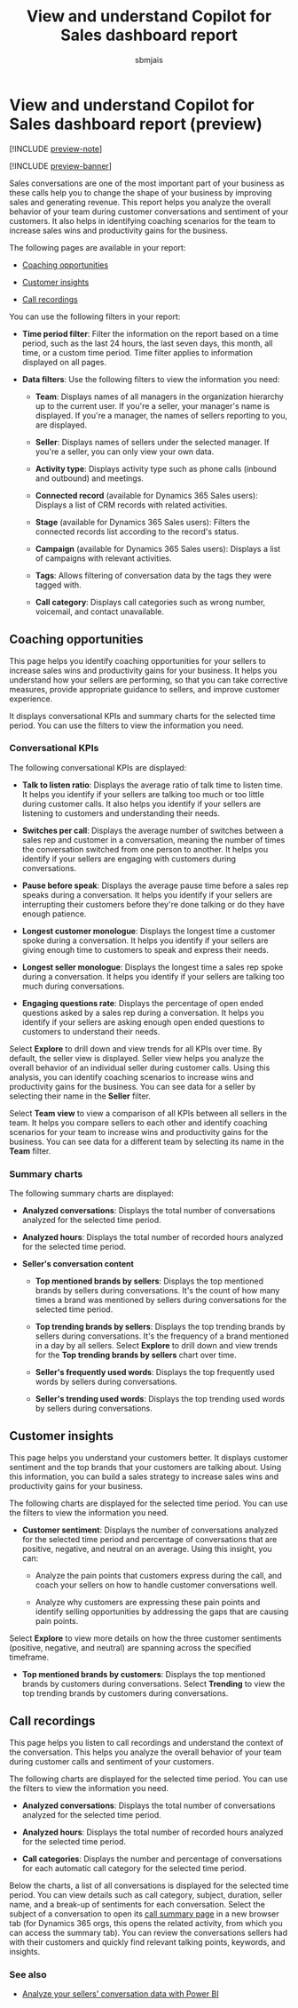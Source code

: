 ﻿---
title: View and understand Copilot for Sales dashboard report
description: Learn how to identify coaching opportunities and increase sales wins and productivity gains for your business using the Copilot for Sales dashboard report.
ms.date: 02/06/2024
ms.topic: article
ms.service: microsoft-sales-copilot
author: sbmjais
ms.author: shjais
ms.custom:
  - ai-gen-docs-bap
  - ai-gen-desc
  - ai-seo-date:01/28/2024
---

# View and understand Copilot for Sales dashboard report (preview)

[!INCLUDE [preview-note](~/../shared-content/shared/preview-includes/preview-note-d365.md)]

[!INCLUDE [preview-banner](~/../shared-content/shared/preview-includes/preview-banner.md)]

Sales conversations are one of the most important part of your business as these calls help you to change the shape of your business by improving sales and generating revenue. This report helps you analyze the overall behavior of your team during customer conversations and sentiment of your customers. It also helps in identifying coaching scenarios for the team to increase sales wins and productivity gains for the business.

The following pages are available in your report:

- [Coaching opportunities](#coaching-opportunities)

- [Customer insights](#customer-insights)

- [Call recordings](#call-recordings)

You can use the following filters in your report:

- **Time period filter**: Filter the information on the report based on a time period, such as the last 24 hours, the last seven days, this month, all time, or a custom time period. Time filter applies to information displayed on all pages.

- **Data filters**: Use the following filters to view the information you need:

  - **Team**: Displays names of all managers in the organization hierarchy up to the current user. If you're a seller, your manager's name is displayed. If you're a manager, the names of sellers reporting to you, are displayed.

  - **Seller**: Displays names of sellers under the selected manager. If you're a seller, you can only view your own data.

  - **Activity type**: Displays activity type such as phone calls (inbound and outbound) and meetings.

  - **Connected record** (available for Dynamics 365 Sales users): Displays a list of CRM records with related activities.

  - **Stage** (available for Dynamics 365 Sales users): Filters the connected records list according to the record's status.

  - **Campaign** (available for Dynamics 365 Sales users): Displays a list of campaigns with relevant activities.

  - **Tags**: Allows filtering of conversation data by the tags they were tagged with.

  - **Call category**: Displays call categories such as wrong number, voicemail, and contact unavailable.

## Coaching opportunities

This page helps you identify coaching opportunities for your sellers to increase sales wins and productivity gains for your business. It helps you understand how your sellers are performing, so that you can take corrective measures, provide appropriate guidance to sellers, and improve customer experience.

It displays conversational KPIs and summary charts for the selected time period. You can use the filters to view the information you need.

### Conversational KPIs

The following conversational KPIs are displayed:

- **Talk to listen ratio**: Displays the average ratio of talk time to listen time. It helps you identify if your sellers are talking too much or too little during customer calls. It also helps you identify if your sellers are listening to customers and understanding their needs.

- **Switches per call**: Displays the average number of switches between a sales rep and customer in a conversation, meaning the number of times the conversation switched from one person to another. It helps you identify if your sellers are engaging with customers during conversations.

- **Pause before speak**: Displays the average pause time before a sales rep speaks during a conversation. It helps you identify if your sellers are interrupting their customers before they're done talking or do they have enough patience.

- **Longest customer monologue**: Displays the longest time a customer spoke during a conversation. It helps you identify if your sellers are giving enough time to customers to speak and express their needs.

- **Longest seller monologue**: Displays the longest time a sales rep spoke during a conversation. It helps you identify if your sellers are talking too much during conversations.

- **Engaging questions rate**: Displays the percentage of open ended questions asked by a sales rep during a conversation. It helps you identify if your sellers are asking enough open ended questions to customers to understand their needs.

Select **Explore** to drill down and view trends for all KPIs over time. By default, the seller view is displayed. Seller view helps you analyze the overall behavior of an individual seller during customer calls. Using this analysis, you can identify coaching scenarios to increase wins and productivity gains for the business. You can see data for a seller by selecting their name in the **Seller** filter.

Select **Team view** to view a comparison of all KPIs between all sellers in the team. It helps you compare sellers to each other and identify coaching scenarios for your team to increase wins and productivity gains for the business. You can see data for a different team by selecting its name in the **Team** filter.

### Summary charts

The following summary charts are displayed:

- **Analyzed conversations**: Displays the total number of conversations analyzed for the selected time period.

- **Analyzed hours**: Displays the total number of recorded hours analyzed for the selected time period.

- **Seller's conversation content**

  - **Top mentioned brands by sellers**: Displays the top mentioned brands by sellers during conversations. It's the count of how many times a brand was mentioned by sellers during conversations for the selected time period.

  - **Top trending brands by sellers**: Displays the top trending brands by sellers during conversations. It's the frequency of a brand mentioned in a day by all sellers. Select **Explore** to drill down and view trends for the **Top trending brands by sellers** chart over time.

  - **Seller's frequently used words**: Displays the top frequently used words by sellers during conversations.

  - **Seller's trending used words**: Displays the top trending used words by sellers during conversations.

## Customer insights

This page helps you understand your customers better. It displays customer sentiment and the top brands that your customers are talking about. Using this information, you can build a sales strategy to increase sales wins and productivity gains for your business.

The following charts are displayed for the selected time period. You can use the filters to view the information you need.

- **Customer sentiment**: Displays the number of conversations analyzed for the selected time period and percentage of conversations that are positive, negative, and neutral on an average. Using this insight, you can:

  - Analyze the pain points that customers express during the call, and coach your sellers on how to handle customer conversations well.

  - Analyze why customers are expressing these pain points and identify selling opportunities by addressing the gaps that are causing pain points.

Select **Explore** to view more details on how the three customer sentiments (positive, negative, and neutral) are spanning across the specified timeframe.

- **Top mentioned brands by customers**: Displays the top mentioned brands by customers during conversations. Select **Trending** to view the top trending brands by customers during conversations.

## Call recordings

This page helps you listen to call recordings and understand the context of the conversation. This helps you analyze the overall behavior of your team during customer calls and sentiment of your customers.

The following charts are displayed for the selected time period. You can use the filters to view the information you need.

- **Analyzed conversations**: Displays the total number of conversations analyzed for the selected time period.

- **Analyzed hours**: Displays the total number of recorded hours analyzed for the selected time period.

- **Call categories**: Displays the number and percentage of conversations for each automatic call category for the selected time period.

Below the charts, a list of all conversations is displayed for the selected time period. You can view details such as call category, subject, duration, seller name, and a break-up of sentiments for each conversation. Select the subject of a conversation to open its [call summary page](view-understand-meeting-summary.md) in a new browser tab (for Dynamics 365 orgs, this opens the related activity, from which you can access the summary tab). You can review the conversations sellers had with their customers and quickly find relevant talking points, keywords, and insights.

### See also

- [Analyze your sellers' conversation data with Power BI](analyze-sellers-conv-data-pbi.md)